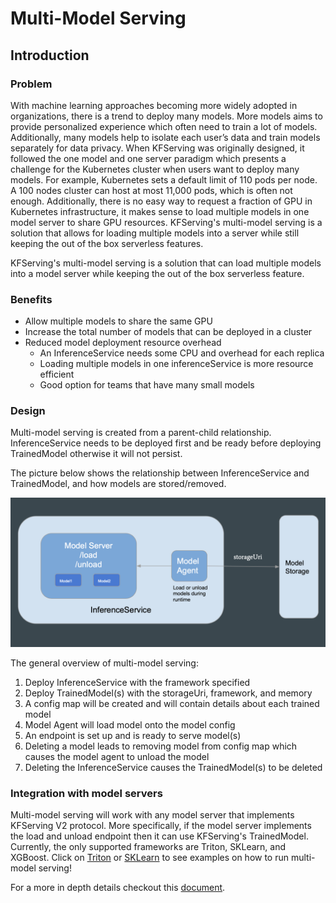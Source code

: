 # Multi-Model Serving
## Introduction

### Problem

With machine learning approaches becoming more widely adopted in organizations, there is a trend to deploy many models. More models aims to provide personalized experience which often need to train a lot of models. Additionally, many models help to isolate each user’s data and train models separately for data privacy.
When KFServing was originally designed, it followed the one model and one server paradigm which presents a challenge for the Kubernetes cluster when users want to deploy many models.
For example, Kubernetes sets a default limit of 110 pods per node. A 100 nodes cluster can host at most 11,000 pods, which is often not enough.
Additionally, there is no easy way to request a fraction of GPU in Kubernetes infrastructure, it makes sense to load multiple models in one model server to share GPU resources. KFServing's multi-model serving is a solution that allows for loading multiple models into a server while still keeping the out of the box serverless features.

KFServing's multi-model serving is a solution that can load multiple models into a model server while keeping the out of the box serverless feature.

### Benefits
- Allow multiple models to share the same GPU
- Increase the total number of models that can be deployed in a cluster
- Reduced model deployment resource overhead
    - An InferenceService needs some CPU and overhead for each replica
    - Loading multiple models in one inferenceService is more resource efficient
    - Good option for teams that have many small models

### Design
Multi-model serving is created from a parent-child relationship. InferenceService needs to be deployed first and be ready before deploying TrainedModel otherwise it will not persist. 

The picture below shows the relationship between InferenceService and TrainedModel, and how models are stored/removed.

![Multi-model Diagram](./diagrams/mms-overview.png)

The general overview of multi-model serving:
1. Deploy InferenceService with the framework specified
2. Deploy TrainedModel(s) with the storageUri, framework, and memory
3. A config map will be created and will contain details about each trained model
4. Model Agent will load model onto the model config
5. An endpoint is set up and is ready to serve model(s)
6. Deleting a model leads to removing model from config map which causes the model agent to unload the model
7. Deleting the InferenceService causes the TrainedModel(s) to be deleted


### Integration with model servers
Multi-model serving will work with any model server that implements KFServing V2 protocol. More specifically, if the model server implements the load and unload endpoint then it can use KFServing's TrainedModel.
Currently, the only supported frameworks are Triton, SKLearn, and XGBoost. Click on [Triton](https://github.com/kubeflow/kfserving/tree/master/docs/samples/v1beta1/triton/multimodel) or [SKLearn](https://github.com/kubeflow/kfserving/tree/master/docs/samples/v1beta1/sklearn/multimodel) to see examples on how to run multi-model serving!



For a more in depth details checkout this [document](https://docs.google.com/document/d/11qETyR--oOIquQke-DCaLsZY75vT1hRu21PesSUDy7o).